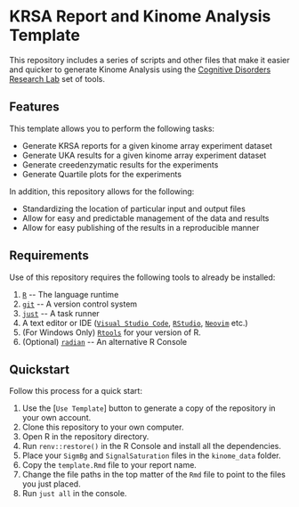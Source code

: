 # KRSA Report and Kinome Analysis Template

This repository includes a series of scripts and other files that make it
easier and quicker to generate Kinome Analysis using the
[Cognitive Disorders Research Lab](https://cdrl-ut.org) set of tools.

## Features

This template allows you to perform the following tasks:

- Generate KRSA reports for a given kinome array experiment dataset
- Generate UKA results for a given kinome array experiment dataset
- Generate creedenzymatic results for the experiments
- Generate Quartile plots for the experiments

In addition, this repository allows for the following:

- Standardizing the location of particular input and output files
- Allow for easy and predictable management of the data and results
- Allow for easy publishing of the results in a reproducible manner

## Requirements

Use of this repository requires the following tools to already be installed:

1. [`R`](https://www.r-project.org/) -- The language runtime
1. [`git`](https://git-scm.com/downloads) -- A version control system
1. [`just`](https://just.systems/) -- A task runner
1. A text editor or IDE ([`Visual Studio Code`](https://code.visualstudio.com/),
[`RStudio`](https://posit.co/download/rstudio-desktop/),
[`Neovim`](https://neovim.io/) etc.)
1. (For Windows Only) [`Rtools`](https://cran.r-project.org/bin/windows/Rtools/)
for your version of R.
1. (Optional) [`radian`](https://github.com/randy3k/radian) -- An alternative R Console

## Quickstart

Follow this process for a quick start:

1. Use the [`Use Template`] button to generate a copy of the repository in
your own account.
2. Clone this repository to your own computer.
3. Open R in the repository directory.
4. Run `renv::restore()` in the R Console and install all the dependencies.
5. Place your `SigmBg` and `SignalSaturation` files in the `kinome_data` folder.
6. Copy the `template.Rmd` file to your report name.
7. Change the file paths in the top matter of the `Rmd` file to point
to the files you just placed.
8. Run `just all` in the console.
